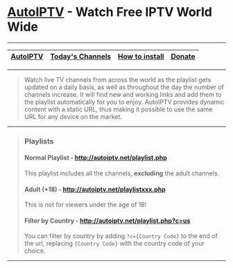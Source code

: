 # [AutoIPTV](http://autoiptv.net) - Watch Free IPTV World Wide

----

| [AutoIPTV](http://autoiptv.net) | [Today's Channels](http://autoiptv.net/pages/today) | [How to install](http://autoiptv.net/pages/setup) | [Donate](http://autoiptv.net/pages/donate) |
| ---- | ---- | ---- | ---- |

----

> Watch live TV channels from across the world as the playlist gets updated on a daily basis, as well as throughout the day the number of channels increase. It will find new and working links and add them to the playlist automatically for you to enjoy. AutoIPTV provides dynamic content with a static URL, thus making it possible to use the same URL for any device on the market.

----

> ### Playlists
>
> #### Normal Playlist - http://autoiptv.net/playlist.php
>
> This playlist includes all the channels, **excluding** the adult channels. 
>
>
> #### Adult (+18) - http://autoiptv.net/playlistxxx.php
>
> This is not for viewers under the age of 18! 
>
>
> #### Filter by Country - http://autoiptv.net/playlist.php?c=us
>
> You can filter by country by adding `?c={Country Code}` to the end of the url, replacing `{Country Code}` with the country code of your choice.

----
